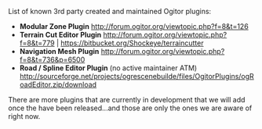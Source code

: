 <!--
title: 3rd-Party Plugins
template: wiki
order: 54
-->
List of known 3rd party created and maintained Ogitor plugins:

* **Modular Zone Plugin** http://forum.ogitor.org/viewtopic.php?f=8&t=126
* **Terrain Cut Editor Plugin** http://forum.ogitor.org/viewtopic.php?f=8&t=779 | https://bitbucket.org/Shockeye/terraincutter
* **Navigation Mesh Plugin** http://forum.ogitor.org/viewtopic.php?f=8&t=736&p=6500
* **Road / Spline Editor Plugin** (no active maintainer ATM) http://sourceforge.net/projects/ogrescenebuilde/files/OgitorPlugins/ogRoadEditor.zip/download

There are more plugins that are currently in development that we will add once the have been released...and those are only the ones we are aware of right now.